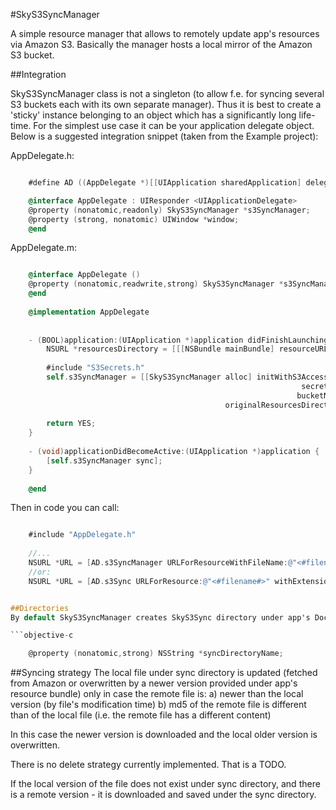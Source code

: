 
#SkyS3SyncManager


A simple resource manager that allows to remotely update app's resources via Amazon S3.  Basically the manager hosts a local mirror of the Amazon S3 bucket.

##Integration

SkyS3SyncManager class is not a singleton (to allow f.e. for syncing several S3 buckets each with its own separate manager).  Thus it is best to create a 'sticky' instance belonging to an object which has a significantly long life-time.  For the simplest use case it can be your application delegate object.  Below is a suggested integration snippet (taken from the Example project):

AppDelegate.h:

```objective-c

	#define AD ((AppDelegate *)[[UIApplication sharedApplication] delegate])

	@interface AppDelegate : UIResponder <UIApplicationDelegate>
	@property (nonatomic,readonly) SkyS3SyncManager *s3SyncManager;
	@property (strong, nonatomic) UIWindow *window;
	@end

```

AppDelegate.m:

```objective-c

	@interface AppDelegate ()
	@property (nonatomic,readwrite,strong) SkyS3SyncManager *s3SyncManager;
	@end
	
	@implementation AppDelegate
	
	
	- (BOOL)application:(UIApplication *)application didFinishLaunchingWithOptions:(NSDictionary *)launchOptions {
	    NSURL *resourcesDirectory = [[[NSBundle mainBundle] resourceURL] URLByAppendingPathComponent:@"test_dir"];
	
	    #include "S3Secrets.h"
	    self.s3SyncManager = [[SkyS3SyncManager alloc] initWithS3AccessKey:S3AccessKey
	                                                             secretKey:S3SecretKey
	                                                            bucketName:S3BucketName
	                                            originalResourcesDirectory:resourcesDirectory];
	
	    return YES;
	}
	
	- (void)applicationDidBecomeActive:(UIApplication *)application {
	    [self.s3SyncManager sync];
	}
	
	@end

```

Then in code you can call:

```objective-c

	#include "AppDelegate.h"
	
	//...
	NSURL *URL = [AD.s3SyncManager URLForResourceWithFileName:@"<#filename#>"];
	//or:
	NSURL *URL = [AD.s3Sync URLForResource:@"<#filename#>" withExtension:@"<#extension#>"];


##Directories
By default SkyS3SyncManager creates SkyS3Sync directory under app's Documents directory.  However you can specify a different directory (f.e. if syncing several different buckets and they appear to have files with the same names) using the property of SkyS3SyncManager:

```objective-c

	@property (nonatomic,strong) NSString *syncDirectoryName;
```

##Syncing strategy
The local file under sync directory is updated (fetched from Amazon or overwritten by a newer version provided under app's resource bundle) only in case the remote file is:
a) newer than the local version (by file's modification time)
b) md5 of the remote file is different than of the local file (i.e. the remote file has a different content)

In this case the newer version is downloaded and the local older version is overwritten.

There is no delete strategy currently implemented.  That is a TODO.  

If the local version of the file does not exist under sync directory, and there is a remote version - it is downloaded and saved under the sync directory.